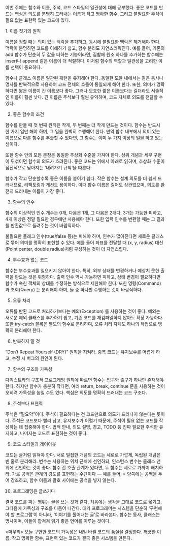 이번 주에는 함수와 이름, 주석, 코드 스타일의 일관성에 대해 공부했다.
좋은 코드를 만드는 핵심은 의도를 분명히 드러내는 이름과 작고 명확한 함수, 그리고 불필요한 주석이 필요 없는 표현력 있는 코드에 있다.

1️. 이름 짓기의 원칙

이름을 정할 때는 의미 있는 맥락을 추가하고, 동시에 불필요한 맥락은 제거해야 한다.
맥락이 분명하면 코드를 이해하기 쉽고, 함수 분리도 자연스러워진다.
예를 들어, 기존의 add 함수가 단순히 두 값을 더하는 기능이라면, 집합에 원소 하나를 추가하는 함수에는 insert나 append 같은 이름이 더 적절하다.
이처럼 함수의 역할과 일관성을 고려한 이름 선택이 중요하다.

함수나 클래스 이름은 일관된 패턴을 유지해야 한다.
동일한 모듈 내에서는 같은 동사나 명사를 반복적으로 사용하여 코드 전체의 흐름이 통일되게 해야 한다.
또한, 의미가 명확하다면 짧은 이름이 긴 이름보다 좋다. 그러나 모호한 짧은 이름보다는 길더라도 서술적인 이름이 훨씬 낫다.
긴 이름은 주석보다 훨씬 유익하며, 코드 자체로 의도를 전달할 수 있다.

2. 좋은 함수의 조건

함수를 만들 때 첫 번째 원칙은 작게, 두 번째는 더 작게 만드는 것이다.
함수는 반드시 한 가지 일만 해야 하며, 그 일을 완벽히 수행해야 한다.
만약 함수 내부에서 의미 있는 이름으로 다른 함수를 추출할 수 있다면, 그 함수는 이미 두 가지 이상의 일을 하고 있는 셈이다.

또한 함수 안의 모든 문장은 동일한 추상화 수준을 가져야 한다.
상위 개념과 세부 구현이 뒤섞이면 함수의 의도가 흐려진다.
좋은 코드는 위에서 아래로 읽히며, 추상화 수준이 점진적으로 낮아지는 ‘내려가기 규칙’을 따른다.

함수가 작고 단순할수록 좋은 이름을 붙이기 쉽다.
작은 함수는 설계 의도를 더 쉽게 드러내므로, 리팩토링과 개선도 용이하다.
이때 함수 이름은 길어도 상관없으며, 의도를 완전히 드러내는 이름이 가장 좋다.

3. 함수의 인수

함수의 이상적인 인수 개수는 0개, 다음은 1개, 그 다음은 2개다.
3개는 가능한 피하고, 4개 이상은 정말 필요한 경우에만 사용해야 한다.
또한 입력 인수를 변환할 때는 그 결과를 반환값으로 돌려주는 것이 바람직하다.

불필요한 플래그 인수(true/false 등)는 피해야 하며, 인수가 많아진다면 새로운 클래스로 묶어 의미를 명확히 표현할 수 있다.
예를 들어 좌표를 전달할 때 (x, y, radius) 대신 (Point center, double radius)처럼 구성하는 것이 더 자연스럽다.

4. 부수효과 없는 코드

함수는 부수효과를 일으키지 않아야 한다.
특히, 외부 상태를 변경하거나 예상치 못한 출력을 만드는 것은 위험하다.
출력 인수 역시 가능하면 피하고, 상태 변경이 필요하다면 함수가 속한 객체의 상태를 수정하는 방식으로 제한해야 한다.
또한 명령(Command) 과 조회(Query) 는 분리해야 하며, 둘 중 하나만 수행하는 것이 바람직하다.

5. 오류 처리

오류를 반환 코드로 처리하기보다는 예외(Exception) 를 사용하는 것이 좋다.
예외는 새로운 예외 클래스를 추가하기 쉽고, 기존 코드를 재컴파일하지 않아도 확장 가능하다.
또한 try-catch 블록은 별도의 함수로 분리하여, 오류 처리 자체도 하나의 작업으로 명확히 분리해야 한다.

6. 반복하지 말 것

“Don’t Repeat Yourself (DRY)” 원칙을 지켜라.
중복 코드는 유지보수를 어렵게 하고, 수정 시 버그의 원인이 된다.

7. 함수의 구조와 가독성

다익스트라의 구조적 프로그래밍 원칙에 따르면 함수는 입구와 출구가 하나만 존재해야 한다.
하지만 함수가 충분히 작다면, 여러 return, break, continue 문을 사용하는 것이 오히려 가독성을 높일 수도 있다.
핵심은 의도를 명확히 드러내는 코드 구조다.

8. 주석보다 표현력

주석은 “필요악”이다.
주석이 필요하다는 건 코드만으로 의도가 드러나지 않는다는 뜻이다.
주석은 코드보다 빨리 낡고, 유지보수가 어렵기 때문에, 주석이 필요 없는 코드를 작성하는 데 집중해야 한다.
법적 안내, 의도 설명, 경고, TODO 등 진짜 필요한 주석만 유지하고, 나머지는 코드로 표현하는 것이 좋다.

9. 코드 스타일과 레이아웃

코드는 글처럼 읽혀야 한다.
서로 밀접한 개념의 코드는 세로로 가깝게, 독립된 개념은 빈 줄로 분리해라.
변수는 사용하는 위치 근처에 선언하되, 인스턴스 변수는 클래스 맨 위에 선언하는 것이 좋다.
함수 간 호출 관계가 있다면, 두 함수는 세로로 가까이 배치하라.
가로 공백은 관계의 강도를 표현하는 수단이다 —
예를 들어, = 양쪽에는 공백을 두어 강조하고, 함수 이름과 괄호 사이에는 공백을 넣지 않는다.

10. 프로그래밍은 글쓰기다

결국 코드를 짜는 행위는 글을 쓰는 것과 같다.
처음에는 생각을 그대로 코드로 옮기고, 그다음에 가독성과 구조를 다듬어 나간다.
대가 프로그래머는 시스템을 단순히 ‘구현해야 할 프로그램’이 아니라, ‘이야기를 풀어내는 글’로 바라본다.
함수는 동사, 클래스는 명사이며, 이들이 합쳐져 읽기 좋은 언어를 이루는 것이다.

<마무리>
오늘 구현한 코드의 가독성은 내일 바뀔 코드의 품질을 결정한다.
깨끗한 이름, 작고 명확한 함수, 표현력 있는 코드가 결국 좋은 시스템을 만든다.
